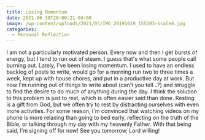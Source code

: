 ```yaml
---
title: Losing Momentum
date: 2021-06-30T20:00:21-04:00
image: /wp-content/uploads/2021/05/IMG_20191019_155303-scaled.jpg
categories:
  - Personal Reflection
---
```

I am not a particularly motivated person. Every now and then I get bursts of energy, but I tend to run out of steam. I guess that's what some people call burning out. Lately, I've been losing momentum. I used to have an endless backlog of posts to write, would go for a morning run two to three times a week, kept up with house chores, and put in a productive day at work. But now I'm running out of things to write about (can't you tell...?) and struggle to find the desire to do much of anything during the day. I think the solution to this problem is just to rest, which is often easier said than done. Resting is a gift from God, but we often try to rest by distracting ourselves with even more activities. For some reason, I'm convinced that watching videos on my phone is more relaxing than going to bed early, reflecting on the truth of the Bible, or talking through my day with my heavenly Father. With that being said, I'm signing off for now! See you tomorrow, Lord willing!